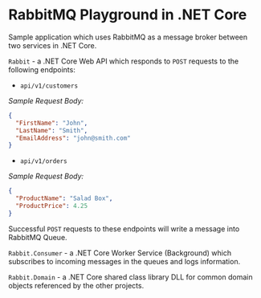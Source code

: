 # RabbitMQ Playground in .NET Core

Sample application which uses RabbitMQ as a message broker between two services in .NET Core.

`Rabbit` - a .NET Core Web API which responds to `POST` requests to the following endpoints:

* `api/v1/customers`


_Sample Request Body:_

```json
{
  "FirstName": "John",
  "LastName": "Smith",
  "EmailAddress": "john@smith.com"
}
```

* `api/v1/orders`

_Sample Request Body:_

```json
{
  "ProductName": "Salad Box",
  "ProductPrice": 4.25
}
```

Successful `POST` requests to these endpoints will write a message into RabbitMQ Queue.

`Rabbit.Consumer` - a .NET Core Worker Service (Background) which subscribes to incoming messages in the queues and
logs information.

`Rabbit.Domain` - a .NET Core shared class library DLL for common domain objects referenced by the other projects.
